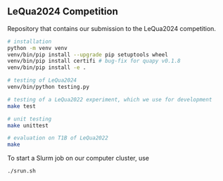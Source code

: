 ## LeQua2024 Competition

Repository that contains our submission to the LeQua2024 competition.

```sh
# installation
python -m venv venv
venv/bin/pip install --upgrade pip setuptools wheel
venv/bin/pip install certifi # bug-fix for quapy v0.1.8
venv/bin/pip install -e .

# testing of LeQua2024
venv/bin/python testing.py

# testing of a LeQua2022 experiment, which we use for development
make test

# unit testing
make unittest

# evaluation on T1B of LeQua2022
make
```

To start a Slurm job on our computer cluster, use

```sh
./srun.sh
```

